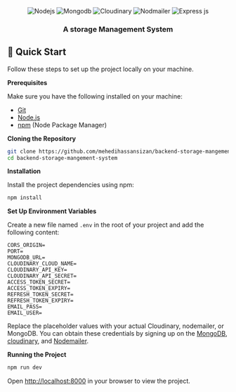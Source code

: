 <div align="center">
  <div>
    <img src="https://img.shields.io/badge/Node.js-339933?style=for-the-badge&logo=node.js&logoColor=white" alt="Nodejs"/>
    <img src="https://img.shields.io/badge/MongoDB-47A248?style=for-the-badge&logo=mongodb&logoColor=white" alt="Mongodb"/>
    <img src="https://img.shields.io/badge/Cloudinary-3448C5?style=for-the-badge&logo=cloudinary&logoColor=white" alt="Cloudinary"/>
    <img src="https://img.shields.io/badge/Nodemailer-FFCC00?style=for-the-badge&logo=gmail&logoColor=white" alt="Nodmailer"/>
    <img src="https://img.shields.io/badge/Express.js-000000?style=for-the-badge&logo=express&logoColor=white" alt="Express js"/>
  </div>

  <h3 align="center">A storage Management System </h3>
</div>


## <a name="quick-start">🤸 Quick Start</a>

Follow these steps to set up the project locally on your machine.

**Prerequisites**

Make sure you have the following installed on your machine:

- [Git](https://git-scm.com/)
- [Node.js](https://nodejs.org/en)
- [npm](https://www.npmjs.com/) (Node Package Manager)

**Cloning the Repository**

```bash
git clone https://github.com/mehedihassansizan/backend-storage-mangement-system.git
cd backend-storage-mangement-system
```

**Installation**

Install the project dependencies using npm:

```bash
npm install
```

**Set Up Environment Variables**

Create a new file named `.env` in the root of your project and add the following content:

```env
CORS_ORIGIN=
PORT=
MONGODB_URL=
CLOUDINARY_CLOUD_NAME=
CLOUDINARY_API_KEY=
CLOUDINARY_API_SECRET=
ACCESS_TOKEN_SECRET=
ACCESS_TOKEN_EXPIRY=
REFRESH_TOKEN_SECRET=
REFRESH_TOKEN_EXPIRY=
EMAIL_PASS=
EMAIL_USER=
```

Replace the placeholder values with your actual Cloudinary, nodemailer, or MongoDB. You can obtain these credentials by signing up on the [MongoDB](https://www.mongodb.com/), [cloudinary](https://console.cloudinary.com/), and [Nodemailer](https://www.nodemailer.com/).

**Running the Project**

```bash
npm run dev
```

Open [http://localhost:8000](http://localhost:8000) in your browser to view the project.
